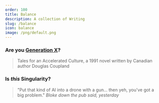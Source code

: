 ```yaml
---
order: 100
title: Balance
description: A collection of Writing
slug: /balance
icon: balance
image: /png/default.png
---
```


### Are you [Generation X](/balance/books/generation-x)?

> Tales for an Accelerated Culture, a 1991 novel written by Canadian author Douglas Coupland

### Is _this_ Singularity?

> "Put that kind of AI into a drone with a gun... then yeh, you've got a big problem." _Bloke down the pub said, yesterday_

